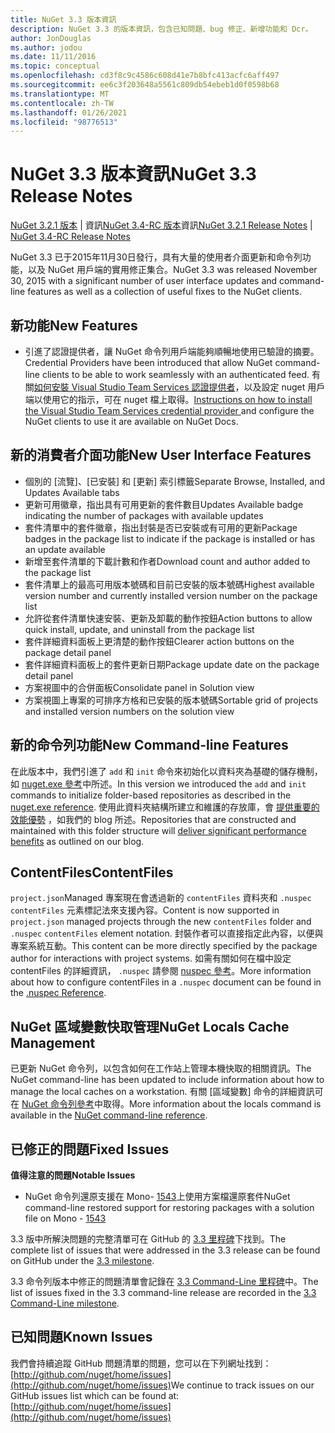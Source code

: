 ```yaml
---
title: NuGet 3.3 版本資訊
description: NuGet 3.3 的版本資訊，包含已知問題、bug 修正、新增功能和 Dcr。
author: JonDouglas
ms.author: jodou
ms.date: 11/11/2016
ms.topic: conceptual
ms.openlocfilehash: cd3f8c9c4586c608d41e7b8bfc413acfc6aff497
ms.sourcegitcommit: ee6c3f203648a5561c809db54ebeb1d0f0598b68
ms.translationtype: MT
ms.contentlocale: zh-TW
ms.lasthandoff: 01/26/2021
ms.locfileid: "98776513"
---
```

# <a name="nuget-33-release-notes"></a><span data-ttu-id="42db7-103">NuGet 3.3 版本資訊</span><span class="sxs-lookup"><span data-stu-id="42db7-103">NuGet 3.3 Release Notes</span></span>

<span data-ttu-id="42db7-104">[NuGet 3.2.1 版本](../release-notes/nuget-3.2.1.md)  |  資訊[NuGet 3.4-RC 版本](../release-notes/nuget-3.4-RC.md)資訊</span><span class="sxs-lookup"><span data-stu-id="42db7-104">[NuGet 3.2.1 Release Notes](../release-notes/nuget-3.2.1.md) | [NuGet 3.4-RC Release Notes](../release-notes/nuget-3.4-RC.md)</span></span>

<span data-ttu-id="42db7-105">NuGet 3.3 已于2015年11月30日發行，具有大量的使用者介面更新和命令列功能，以及 NuGet 用戶端的實用修正集合。</span><span class="sxs-lookup"><span data-stu-id="42db7-105">NuGet 3.3 was released November 30, 2015 with a significant number of user interface updates and command-line features as well as a collection of useful fixes to the NuGet clients.</span></span>

## <a name="new-features"></a><span data-ttu-id="42db7-106">新功能</span><span class="sxs-lookup"><span data-stu-id="42db7-106">New Features</span></span>

* <span data-ttu-id="42db7-107">引進了認證提供者，讓 NuGet 命令列用戶端能夠順暢地使用已驗證的摘要。</span><span class="sxs-lookup"><span data-stu-id="42db7-107">Credential Providers have been introduced that allow NuGet command-line clients to be able to work seamlessly with an authenticated feed.</span></span> <span data-ttu-id="42db7-108">有關[如何安裝 Visual Studio Team Services 認證提供者](../reference/extensibility/nuget-exe-credential-providers.md)，以及設定 nuget 用戶端以使用它的指示，可在 nuget 檔上取得。</span><span class="sxs-lookup"><span data-stu-id="42db7-108">[Instructions on how to install the Visual Studio Team Services credential provider ](../reference/extensibility/nuget-exe-credential-providers.md) and configure the NuGet clients to use it are available on NuGet Docs.</span></span>

## <a name="new-user-interface-features"></a><span data-ttu-id="42db7-109">新的消費者介面功能</span><span class="sxs-lookup"><span data-stu-id="42db7-109">New User Interface Features</span></span>

* <span data-ttu-id="42db7-110">個別的 [流覽]、[已安裝] 和 [更新] 索引標籤</span><span class="sxs-lookup"><span data-stu-id="42db7-110">Separate Browse, Installed, and Updates Available tabs</span></span>
* <span data-ttu-id="42db7-111">更新可用徽章，指出具有可用更新的套件數目</span><span class="sxs-lookup"><span data-stu-id="42db7-111">Updates Available badge indicating the number of packages with available updates</span></span>
* <span data-ttu-id="42db7-112">套件清單中的套件徽章，指出封裝是否已安裝或有可用的更新</span><span class="sxs-lookup"><span data-stu-id="42db7-112">Package badges in the package list to indicate if the package is installed or has an update available</span></span>
* <span data-ttu-id="42db7-113">新增至套件清單的下載計數和作者</span><span class="sxs-lookup"><span data-stu-id="42db7-113">Download count and author added to the package list</span></span>
* <span data-ttu-id="42db7-114">套件清單上的最高可用版本號碼和目前已安裝的版本號碼</span><span class="sxs-lookup"><span data-stu-id="42db7-114">Highest available version number and currently installed version number on the package list</span></span>
* <span data-ttu-id="42db7-115">允許從套件清單快速安裝、更新及卸載的動作按鈕</span><span class="sxs-lookup"><span data-stu-id="42db7-115">Action buttons to allow quick install, update, and uninstall from the package list</span></span>
* <span data-ttu-id="42db7-116">套件詳細資料面板上更清楚的動作按鈕</span><span class="sxs-lookup"><span data-stu-id="42db7-116">Clearer action buttons on the package detail panel</span></span>
* <span data-ttu-id="42db7-117">套件詳細資料面板上的套件更新日期</span><span class="sxs-lookup"><span data-stu-id="42db7-117">Package update date on the package detail panel</span></span>
* <span data-ttu-id="42db7-118">方案視圖中的合併面板</span><span class="sxs-lookup"><span data-stu-id="42db7-118">Consolidate panel in Solution view</span></span>
* <span data-ttu-id="42db7-119">方案視圖上專案的可排序方格和已安裝的版本號碼</span><span class="sxs-lookup"><span data-stu-id="42db7-119">Sortable grid of projects and installed version numbers on the solution view</span></span>

## <a name="new-command-line-features"></a><span data-ttu-id="42db7-120">新的命令列功能</span><span class="sxs-lookup"><span data-stu-id="42db7-120">New Command-line Features</span></span>

<span data-ttu-id="42db7-121">在此版本中，我們引進了 `add` 和 `init` 命令來初始化以資料夾為基礎的儲存機制，如 [nuget.exe 參考](../reference/nuget-exe-cli-reference.md)中所述。</span><span class="sxs-lookup"><span data-stu-id="42db7-121">In this version we introduced the `add` and `init` commands to initialize folder-based repositories as described in the [nuget.exe reference](../reference/nuget-exe-cli-reference.md).</span></span> <span data-ttu-id="42db7-122">使用此資料夾結構所建立和維護的存放庫，會 [提供重要的效能優勢](http://blog.nuget.org/20150922/Accelerate-Package-Source.html) ，如我們的 blog 所述。</span><span class="sxs-lookup"><span data-stu-id="42db7-122">Repositories that are constructed and maintained with this folder structure will [deliver significant performance benefits](http://blog.nuget.org/20150922/Accelerate-Package-Source.html) as outlined on our blog.</span></span>

## <a name="contentfiles"></a><span data-ttu-id="42db7-123">ContentFiles</span><span class="sxs-lookup"><span data-stu-id="42db7-123">ContentFiles</span></span>

<span data-ttu-id="42db7-124">`project.json`Managed 專案現在會透過新的 `contentFiles` 資料夾和 `.nuspec` `contentFiles` 元素標記法來支援內容。</span><span class="sxs-lookup"><span data-stu-id="42db7-124">Content is now supported in `project.json` managed projects through the new `contentFiles` folder and `.nuspec` `contentFiles` element notation.</span></span>  <span data-ttu-id="42db7-125">封裝作者可以直接指定此內容，以便與專案系統互動。</span><span class="sxs-lookup"><span data-stu-id="42db7-125">This content can be more directly specified by the package author for interactions with project systems.</span></span>  <span data-ttu-id="42db7-126">如需有關如何在檔中設定 contentFiles 的詳細資訊， `.nuspec` 請參閱 [nuspec 參考](../reference/nuspec.md)。</span><span class="sxs-lookup"><span data-stu-id="42db7-126">More information about how to configure contentFiles in a `.nuspec` document can be found in the [.nuspec Reference](../reference/nuspec.md).</span></span>

## <a name="nuget-locals-cache-management"></a><span data-ttu-id="42db7-127">NuGet 區域變數快取管理</span><span class="sxs-lookup"><span data-stu-id="42db7-127">NuGet Locals Cache Management</span></span>

<span data-ttu-id="42db7-128">已更新 NuGet 命令列，以包含如何在工作站上管理本機快取的相關資訊。</span><span class="sxs-lookup"><span data-stu-id="42db7-128">The NuGet command-line has been updated to include information about how to manage the local caches on a workstation.</span></span>  <span data-ttu-id="42db7-129">有關 [區域變數] 命令的詳細資訊可在 [NuGet 命令列參考](../reference/cli-reference/cli-ref-locals.md)中取得。</span><span class="sxs-lookup"><span data-stu-id="42db7-129">More information about the locals command is available in the [NuGet command-line reference](../reference/cli-reference/cli-ref-locals.md).</span></span>

## <a name="fixed-issues"></a><span data-ttu-id="42db7-130">已修正的問題</span><span class="sxs-lookup"><span data-stu-id="42db7-130">Fixed Issues</span></span>

<span data-ttu-id="42db7-131">**值得注意的問題**</span><span class="sxs-lookup"><span data-stu-id="42db7-131">**Notable Issues**</span></span>

* <span data-ttu-id="42db7-132">NuGet 命令列還原支援在 Mono- [1543](https://github.com/NuGet/Home/issues/1543)上使用方案檔還原套件</span><span class="sxs-lookup"><span data-stu-id="42db7-132">NuGet command-line restored support for restoring packages with a solution file on Mono - [1543](https://github.com/NuGet/Home/issues/1543)</span></span>

<span data-ttu-id="42db7-133">3.3 版中所解決問題的完整清單可在 GitHub 的 [3.3 里程碑](https://github.com/NuGet/Home/issues?q=is%3Aissue+milestone%3A3.3.0+is%3Aclosed)下找到。</span><span class="sxs-lookup"><span data-stu-id="42db7-133">The complete list of issues that were addressed in the 3.3 release can be found on GitHub under the [3.3 milestone](https://github.com/NuGet/Home/issues?q=is%3Aissue+milestone%3A3.3.0+is%3Aclosed).</span></span>

<span data-ttu-id="42db7-134">3.3 命令列版本中修正的問題清單會記錄在 [3.3 Command-Line 里程碑](https://github.com/NuGet/Home/issues?q=is%3Aissue+is%3Aclosed+milestone%3A3.3.0-commandline)中。</span><span class="sxs-lookup"><span data-stu-id="42db7-134">The list of issues fixed in the 3.3 command-line release are recorded in the [3.3 Command-Line milestone](https://github.com/NuGet/Home/issues?q=is%3Aissue+is%3Aclosed+milestone%3A3.3.0-commandline).</span></span>

## <a name="known-issues"></a><span data-ttu-id="42db7-135">已知問題</span><span class="sxs-lookup"><span data-stu-id="42db7-135">Known Issues</span></span>

<span data-ttu-id="42db7-136">我們會持續追蹤 GitHub 問題清單的問題，您可以在下列網址找到： [http://github.com/nuget/home/issues](http://github.com/nuget/home/issues)</span><span class="sxs-lookup"><span data-stu-id="42db7-136">We continue to track issues on our GitHub issues list which can be found at: [http://github.com/nuget/home/issues](http://github.com/nuget/home/issues)</span></span>
